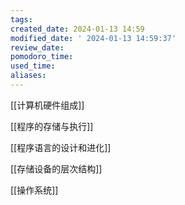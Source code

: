 ```yaml
---
tags: 
created_date: 2024-01-13 14:59
modified_date: ' 2024-01-13 14:59:37'
review_date: 
pomodoro_time: 
used_time: 
aliases:
---
```

[[计算机硬件组成]]

[[程序的存储与执行]]

[[程序语言的设计和进化]]

[[存储设备的层次结构]]

[[操作系统]]